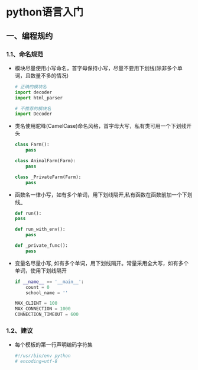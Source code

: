 # python语言入门

## 一、编程规约

### 1.1、命名规范

- 模块尽量使用小写命名，首字母保持小写，尽量不要用下划线(除非多个单词，且数量不多的情况)

    ```python
    # 正确的模块名
    import decoder
    import html_parser
    
    # 不推荐的模块名
    import Decoder
    ```

- 类名使用驼峰(CamelCase)命名风格，首字母大写，私有类可用一个下划线开头

    ```python
    class Farm():
        pass
    
    class AnimalFarm(Farm):
        pass
    
    class _PrivateFarm(Farm):
        pass
    ```

- 函数名一律小写，如有多个单词，用下划线隔开,私有函数在函数前加一个下划线_
    ```python
    def run():
    pass
 
    def run_with_env():
        pass
    
    def _private_func():
        pass
    ```

- 变量名尽量小写, 如有多个单词，用下划线隔开。常量采用全大写，如有多个单词，使用下划线隔开

    ```python
    if __name__ == '__main__':
        count = 0
        school_name = ''
    
    MAX_CLIENT = 100
    MAX_CONNECTION = 1000
    CONNECTION_TIMEOUT = 600
    ```

### 1.2、建议

- 每个模板的第一行声明编码字符集

    ```python
    #!/usr/bin/env python
    # encoding=utf-8
    ```